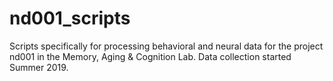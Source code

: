 # nd001_scripts
 Scripts specifically for processing behavioral and neural data for the project nd001 in the Memory, Aging & Cognition Lab. Data collection started Summer 2019.

